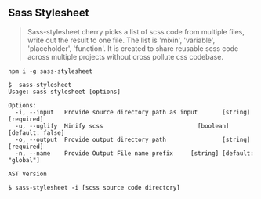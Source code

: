 ## Sass Stylesheet

> Sass-stylesheet cherry picks a list of scss code from multiple files, write out the result to one file.
> The list is 'mixin', 'variable', 'placeholder', 'function'.
> It is created to share reusable scss code across multiple projects without cross pollute css codebase.

`npm i -g sass-stylesheet`

```
$  sass-stylesheet
Usage: sass-stylesheet [options]

Options:  
  -i, --input   Provide source directory path as input       [string] [required]
  -u, --uglify  Minify scss                           [boolean] [default: false]
  -o, --output  Provide output directory path                [string] [required]
  -n, --name    Provide Output File name prefix     [string] [default: "global"]

```

```
AST Version

$ sass-stylesheet -i [scss source code directory]
```
